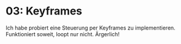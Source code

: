 # 03: Keyframes

Ich habe probiert eine Steuerung per Keyframes zu implementieren. Funktioniert soweit, loopt nur nicht. Ärgerlich!